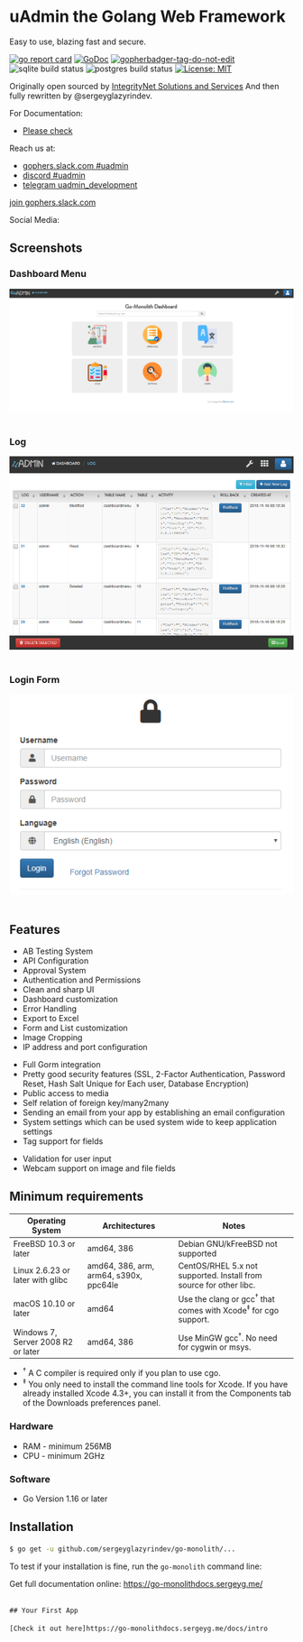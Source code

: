 # uAdmin the Golang Web Framework

Easy to use, blazing fast and secure.

[![go report card](https://goreportcard.com/badge/github.com/sergeyglazyrindev/go-monolith "go report card")](https://goreportcard.com/report/github.com/sergeyglazyrindev/go-monolith)
[![GoDoc](https://godoc.org/github.com/sergeyglazyrindev/go-monolith?status.svg)](https://godoc.org/github.com/sergeyglazyrindev/go-monolith)
<a href='https://github.com/jpoles1/gopherbadger' target='_blank'>![gopherbadger-tag-do-not-edit](https://img.shields.io/badge/Go%20Coverage-3%25-brightgreen.svg?longCache=true&style=flat)</a>
![sqlite build status](https://github.com/sergeyglazyrindev/go-monolith/actions/workflows/sqlite.ci.yml/badge.svg)
![postgres build status](https://github.com/sergeyglazyrindev/go-monolith/actions/workflows/postgres.ci.yml/badge.svg)
[![License: MIT](https://img.shields.io/badge/License-MIT-brightgreen.svg)](https://github.com/sergeyglazyrindev/go-monolith/blob/master/LICENSE)

Originally open sourced by [IntegrityNet Solutions and Services](https://www.integritynet.biz/)
And then fully rewritten by @sergeyglazyrindev.

For Documentation:

- [Please check](https://go-monolithdocs.sergeyg.me/)

Reach us at:

- [gophers.slack.com #uadmin](https://gophers.slack.com/messages/uadmin/)
- [discord #uadmin](https://discord.gg/kADzHWatSj)
- [telegram uadmin_development](https://t.me/joinchat/VzgmokqjF7s4Nzk0)

[join gophers.slack.com](https://join.slack.com/t/gophers/shared_invite/zt-fajz7jh3-2cpkmFU~hQb8d5LmOCnhfQ)

Social Media:

## Screenshots

### Dashboard Menu

![Dashboard](https://github.com/sergeyglazyrindev/go-monolith-docs/raw/master/assets/go-monolithdashboard.png)
&nbsp;

### Log

![Log](https://github.com/sergeyglazyrindev/go-monolith-docs/raw/master/assets/log.png)
&nbsp;

### Login Form

![Login Form](https://github.com/sergeyglazyrindev/go-monolith-docs/raw/master/tutorial/assets/loginform.png)
&nbsp;

## Features

- AB Testing System
- API Configuration
- Approval System
- Authentication and Permissions
- Clean and sharp UI
- Dashboard customization
- Error Handling
- Export to Excel
- Form and List customization
- Image Cropping
- IP address and port configuration
<!-- - Log feature that keeps track of many things in your app
- Metric System -->
<!-- - Multilingual translation -->
- Full Gorm integration
- Pretty good security features (SSL, 2-Factor Authentication, Password Reset, Hash Salt Unique for Each user, Database Encryption)
- Public access to media
- Self relation of foreign key/many2many
- Sending an email from your app by establishing an email configuration
- System settings which can be used system wide to keep application settings
- Tag support for fields
<!-- - Translation files preloading -->
- Validation for user input
- Webcam support on image and file fields

## Minimum requirements

| Operating System                   |                Architectures              |                                Notes                                                |
|------------------------------------|-------------------------------------------|-------------------------------------------------------------------------------------|
| FreeBSD 10.3 or later              |  amd64, 386                               | Debian GNU/kFreeBSD not supported                                                   |
| Linux 2.6.23 or later with glibc   |  amd64, 386, arm, arm64, s390x, ppc64le   | CentOS/RHEL 5.x not supported. Install from source for other libc.                  |
| macOS 10.10 or later               |  amd64                                    | Use the clang or gcc<sup>†</sup> that comes with Xcode<sup>‡</sup> for cgo support. |
| Windows 7, Server 2008 R2 or later |  amd64, 386                               | Use MinGW gcc<sup>†</sup>. No need for cygwin or msys.                              |

- <sup>†</sup> A C compiler is required only if you plan to use cgo.
- <sup>‡</sup> You only need to install the command line tools for Xcode. If you have already installed Xcode 4.3+, you can install it from the Components tab of the Downloads preferences panel.

### Hardware

- RAM - minimum 256MB
- CPU - minimum 2GHz

### Software

- Go Version 1.16 or later

## Installation

```bash
$ go get -u github.com/sergeyglazyrindev/go-monolith/...
```

To test if your installation is fine, run the `go-monolith` command line:

Get full documentation online:
https://go-monolithdocs.sergeyg.me/
```

## Your First App

[Check it out here]https://go-monolithdocs.sergeyg.me/docs/intro
